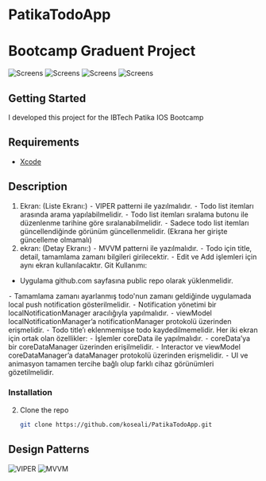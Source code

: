 # PatikaTodoApp
# Bootcamp Graduent Project

![Screens](https://github.com/koseali/PatikaTodoApp/blob/feature/Todo/PromotionFolder/promotion.png)
![Screens](https://github.com/koseali/PatikaTodoApp/blob/feature/Todo/PromotionFolder/splashScreen.gif)
![Screens](https://github.com/koseali/PatikaTodoApp/blob/feature/Todo/PromotionFolder/delete.gif)
![Screens](https://github.com/koseali/PatikaTodoApp/blob/feature/Todo/PromotionFolder/searchandSort.gif)

<!-- GETTING STARTED -->
## Getting Started

I developed this project for the IBTech Patika IOS Bootcamp


## Requirements
* [Xcode](https://developer.apple.com/xcode/)


## Description
1. Ekran: (Liste Ekranı:)
⁃ VIPER patterni ile yazılmalıdır.
⁃ Todo list itemları arasında arama yapılabilmelidir.
⁃ Todo list itemları sıralama butonu ile düzenlenme tarihine göre sıralanabilmelidir.
⁃ Sadece todo list itemları güncellendiğinde görünüm güncellenmelidir. (Ekrana her girişte güncelleme olmamalı)
2. ekran: (Detay Ekranı:)
⁃ MVVM patterni ile yazılmalıdır.
⁃ Todo için title, detail, tamamlama zamanı bilgileri girilecektir. ⁃ Edit ve Add işlemleri için aynı ekran kullanılacaktır.
Git Kullanımı:
- Uygulama github.com sayfasına public repo olarak yüklenmelidir.
 
⁃ Tamamlama zamanı ayarlanmış todo'nun zamanı geldiğinde uygulamada local push notification gösterilmelidir.
⁃ Notification yönetimi bir localNotificationManager aracılığıyla yapılmalıdır.
⁃ viewModel localNotificationManager’a notificationManager protokolü üzerinden
erişmelidir.
⁃ Todo title’ı eklenmemişse todo kaydedilmemelidir.
Her iki ekran için ortak olan özellikler:
⁃ İşlemler coreData ile yapılmalıdır.
⁃ coreData’ya bir coreDataManager üzerinden erişilmelidir.
⁃ Interactor ve viewModel coreDataManager’a dataManager protokolü üzerinden erişmelidir.
⁃ UI ve animasyon tamamen tercihe bağlı olup farklı cihaz görünümleri gözetilmelidir.


### Installation

2. Clone the repo
   ```sh
   git clone https://github.com/koseali/PatikaTodoApp.git
   ```



## Design Patterns
![VIPER](https://github.com/koseali/PatikaTodoApp/blob/feature/Todo/PromotionFolder/viper.png)
![MVVM](https://cdn-images-1.medium.com/max/1600/1*uhPpTHYzTmHGrAZy8hiM7w.png)

